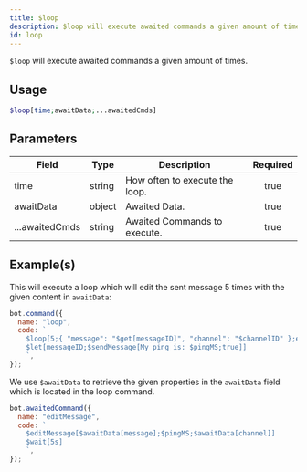 ```yaml
---
title: $loop
description: $loop will execute awaited commands a given amount of times.
id: loop
---
```


`$loop` will execute awaited commands a given amount of times.

## Usage

```php
$loop[time;awaitData;...awaitedCmds]
```

## Parameters

| Field          | Type   | Description                    | Required |
| -------------- | ------ | ------------------------------ | :------: |
| time           | string | How often to execute the loop. |   true   |
| awaitData      | object | Awaited Data.                  |   true   |
| ...awaitedCmds | string | Awaited Commands to execute.   |   true   |

## Example(s)

This will execute a loop which will edit the sent message 5 times with the given content in `awaitData`:

```javascript
bot.command({
  name: "loop",
  code: `
    $loop[5;{ "message": "$get[messageID]", "channel": "$channelID" };editMessage]
    $let[messageID;$sendMessage[My ping is: $pingMS;true]]
    `,
});
```

We use `$awaitData` to retrieve the given properties in the `awaitData` field which is located in the loop command.

```javascript
bot.awaitedCommand({
  name: "editMessage",
  code: `
    $editMessage[$awaitData[message];$pingMS;$awaitData[channel]]
    $wait[5s]
    `,
});
```

